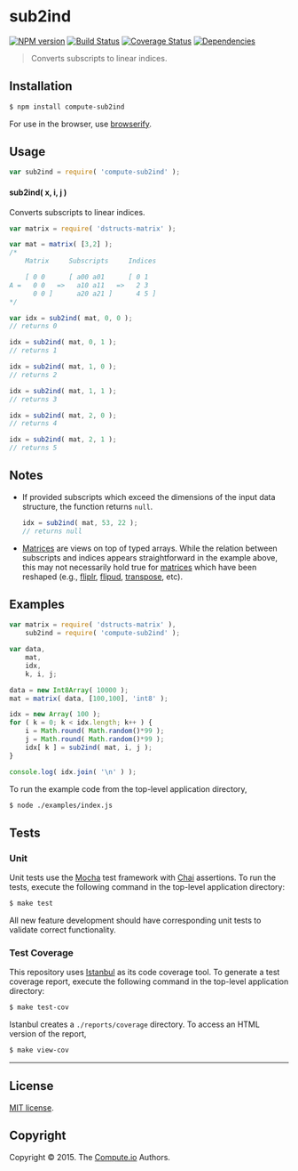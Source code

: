 sub2ind
===
[![NPM version][npm-image]][npm-url] [![Build Status][travis-image]][travis-url] [![Coverage Status][coveralls-image]][coveralls-url] [![Dependencies][dependencies-image]][dependencies-url]

> Converts subscripts to linear indices.


## Installation

``` bash
$ npm install compute-sub2ind
```

For use in the browser, use [browserify](https://github.com/substack/node-browserify).


## Usage

``` javascript
var sub2ind = require( 'compute-sub2ind' );
```

#### sub2ind( x, i, j )

Converts subscripts to linear indices.

``` javascript
var matrix = require( 'dstructs-matrix' );

var mat = matrix( [3,2] );
/*
	Matrix     Subscripts     Indices

	[ 0 0      [ a00 a01      [ 0 1
A =   0 0   =>   a10 a11   =>   2 3
	  0 0 ]      a20 a21 ]      4 5 ]
*/

var idx = sub2ind( mat, 0, 0 );
// returns 0

idx = sub2ind( mat, 0, 1 );
// returns 1

idx = sub2ind( mat, 1, 0 );
// returns 2

idx = sub2ind( mat, 1, 1 );
// returns 3

idx = sub2ind( mat, 2, 0 );
// returns 4

idx = sub2ind( mat, 2, 1 );
// returns 5
```


## Notes

*	If provided subscripts which exceed the dimensions of the input data structure, the function returns `null`.

	``` javascript
	idx = sub2ind( mat, 53, 22 );
	// returns null
	```

*	[Matrices](https://github.com/dstructs/matrix) are views on top of typed arrays. While the relation between subscripts and indices appears straightforward in the example above, this may not necessarily hold true for [matrices](https://github.com/dstructs/matrix) which have been reshaped (e.g., [fliplr](https://github.com/compute-io/fliplr), [flipud](https://github.com/compute-io/flipud), [transpose](https://github.com/compute-io/transpose), etc).


## Examples

``` javascript
var matrix = require( 'dstructs-matrix' ),
	sub2ind = require( 'compute-sub2ind' );

var data,
	mat,
	idx,
	k, i, j;

data = new Int8Array( 10000 );
mat = matrix( data, [100,100], 'int8' );

idx = new Array( 100 );
for ( k = 0; k < idx.length; k++ ) {
	i = Math.round( Math.random()*99 );
	j = Math.round( Math.random()*99 );
	idx[ k ] = sub2ind( mat, i, j );
}

console.log( idx.join( '\n' ) );
```

To run the example code from the top-level application directory,

``` bash
$ node ./examples/index.js
```


## Tests

### Unit

Unit tests use the [Mocha](http://mochajs.org/) test framework with [Chai](http://chaijs.com) assertions. To run the tests, execute the following command in the top-level application directory:

``` bash
$ make test
```

All new feature development should have corresponding unit tests to validate correct functionality.


### Test Coverage

This repository uses [Istanbul](https://github.com/gotwarlost/istanbul) as its code coverage tool. To generate a test coverage report, execute the following command in the top-level application directory:

``` bash
$ make test-cov
```

Istanbul creates a `./reports/coverage` directory. To access an HTML version of the report,

``` bash
$ make view-cov
```


---
## License

[MIT license](http://opensource.org/licenses/MIT).


## Copyright

Copyright &copy; 2015. The [Compute.io](https://github.com/compute-io) Authors.


[npm-image]: http://img.shields.io/npm/v/compute-sub2ind.svg
[npm-url]: https://npmjs.org/package/compute-sub2ind

[travis-image]: http://img.shields.io/travis/compute-io/sub2ind/master.svg
[travis-url]: https://travis-ci.org/compute-io/sub2ind

[coveralls-image]: https://img.shields.io/coveralls/compute-io/sub2ind/master.svg
[coveralls-url]: https://coveralls.io/r/compute-io/sub2ind?branch=master

[dependencies-image]: http://img.shields.io/david/compute-io/sub2ind.svg
[dependencies-url]: https://david-dm.org/compute-io/sub2ind

[dev-dependencies-image]: http://img.shields.io/david/dev/compute-io/sub2ind.svg
[dev-dependencies-url]: https://david-dm.org/dev/compute-io/sub2ind

[github-issues-image]: http://img.shields.io/github/issues/compute-io/sub2ind.svg
[github-issues-url]: https://github.com/compute-io/sub2ind/issues
